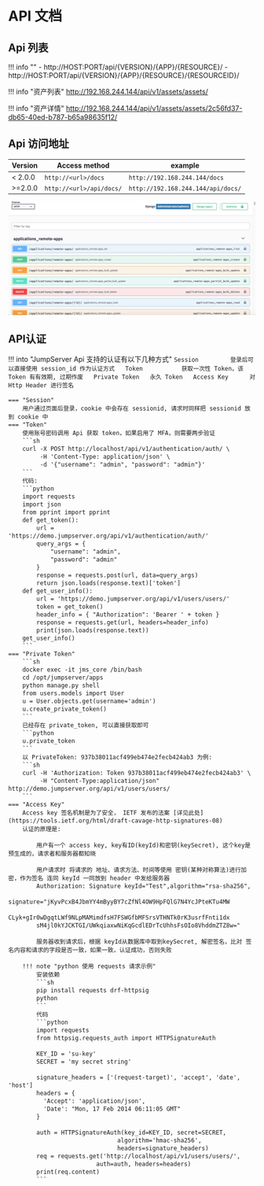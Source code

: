 # API 文档

## Api 列表
!!! info ""
    - http://HOST:PORT/api/{VERSION}/{APP}/{RESOURCE}/
    - http://HOST:PORT/api/{VERSION}/{APP}/{RESOURCE}/{RESOURCEID}/

!!! info "资产列表"
    http://192.168.244.144/api/v1/assets/assets/

!!! info "资产详情"
    http://192.168.244.144/api/v1/assets/assets/2c56fd37-db65-40ed-b787-b65a98635f12/

## Api 访问地址

|  Version  |       Access method      |               example              |
| --------- | ------------------------ | ---------------------------------- |
|  < 2.0.0  |   `http://<url>/docs`    |   `http://192.168.244.144/docs`    |
|  >=2.0.0  | `http://<url>/api/docs/` | `http://192.168.244.144/api/docs/` |


![api_swagger](../img/api_swagger.jpg)

## API认证

!!! into "JumpServer Api 支持的认证有以下几种方式"
    ```
    Session         登录后可以直接使用 session_id 作为认证方式  
    Token           获取一次性 Token，该 Token 有有效期, 过期作废  
    Private Token   永久 Token  
    Access Key      对 Http Header 进行签名
    ```

    === "Session"
        用户通过页面后登录，cookie 中会存在 sessionid, 请求时同样把 sessionid 放到 cookie 中
    === "Token"
        使用账号密码调用 Api 获取 token，如果启用了 MFA，则需要两步验证    
        ```sh
        curl -X POST http://localhost/api/v1/authentication/auth/ \
             -H 'Content-Type: application/json' \
             -d '{"username": "admin", "password": "admin"}'
        ```
        代码:
        ```python
        import requests
        import json
        from pprint import pprint
        def get_token():
            url = 'https://demo.jumpserver.org/api/v1/authentication/auth/'
            query_args = {
                "username": "admin",
                "password": "admin"
            }
            response = requests.post(url, data=query_args)
            return json.loads(response.text)['token']
        def get_user_info():
            url = 'https://demo.jumpserver.org/api/v1/users/users/'
            token = get_token()
            header_info = { "Authorization": 'Bearer ' + token }
            response = requests.get(url, headers=header_info)
            print(json.loads(response.text))
        get_user_info()
        ```
    === "Private Token"
        ```sh
        docker exec -it jms_core /bin/bash
        cd /opt/jumpserver/apps
        python manage.py shell
        from users.models import User
        u = User.objects.get(username='admin')
        u.create_private_token()
        ```
        已经存在 private_token, 可以直接获取即可
        ```python
        u.private_token
        ```
        以 PrivateToken: 937b38011acf499eb474e2fecb424ab3 为例:
        ```sh
        curl -H 'Authorization: Token 937b38011acf499eb474e2fecb424ab3' \
             -H "Content-Type:application/json" http://demo.jumpserver.org/api/v1/users/users/
        ```
    === "Access Key"
        Access key 签名机制是为了安全， IETF 发布的法案 [详见此处](https://tools.ietf.org/html/draft-cavage-http-signatures-08)
        认证的原理是:

            用户有一个 access key, key有ID(keyId)和密钥(keySecret), 这个key是预生成的，请求者和服务器都知晓  

            用户请求时 将请求的 地址、请求方法、时间等使用 密钥(某种对称算法)进行加密，作为签名 连同 keyId 一同放到 header 中发给服务器
            Authorization: Signature keyId="Test",algorithm="rsa-sha256",
            signature="jKyvPcxB4JbmYY4mByyBY7cZfNl4OW9HpFQlG7N4YcJPteKTu4MW
            CLyk+gIr0wDgqtLWf9NLpMAMimdfsH7FSWGfbMFSrsVTHNTk0rK3usrfFnti1dx
            sM4jl0kYJCKTGI/UWkqiaxwNiKqGcdlEDrTcUhhsFsOIo8VhddmZTZ8w="

            服务器收到请求后，根据 keyId从数据库中取到keySecret, 解密签名，比对 签名内容和请求的字段是否一致，如果一致，认证成功，否则失败

        !!! note "python 使用 requests 请求示例"
            安装依赖
            ```sh
            pip install requests drf-httpsig
            python
            ```
            代码
            ```python
            import requests
            from httpsig.requests_auth import HTTPSignatureAuth

            KEY_ID = 'su-key'
            SECRET = 'my secret string'

            signature_headers = ['(request-target)', 'accept', 'date', 'host']
            headers = {
              'Accept': 'application/json',
              'Date': "Mon, 17 Feb 2014 06:11:05 GMT"
            }

            auth = HTTPSignatureAuth(key_id=KEY_ID, secret=SECRET,
                                   algorithm='hmac-sha256',
                                   headers=signature_headers)
            req = requests.get('http://localhost/api/v1/users/users/',
                             auth=auth, headers=headers)
            print(req.content)
            ```
